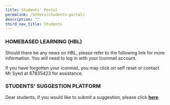 ```yaml
---
title: Students' Portal
permalink: /others/students-portal/
description: ""
third_nav_title: Students
---
```



### HOMEBASED LEARNING (HBL)


Should there be any news on HBL, please refer to the following link for more information. You will need to log in with your Iconmail account.  
  
If you have forgotten your iconmail, you may click on self reset or contact Mr Syed at 67835423 for assistance.

### STUDENTS' SUGGESTION PLATFORM 

Dear students, if you would like to submit a suggestion, please click [**here**](https://docs.google.com/forms/d/e/1FAIpQLSd0DVbapkQ1kSpGcwO3ws9aBsnvS2le1xz7iSTZ17LJTgWRJQ/viewform?usp=sf_link).